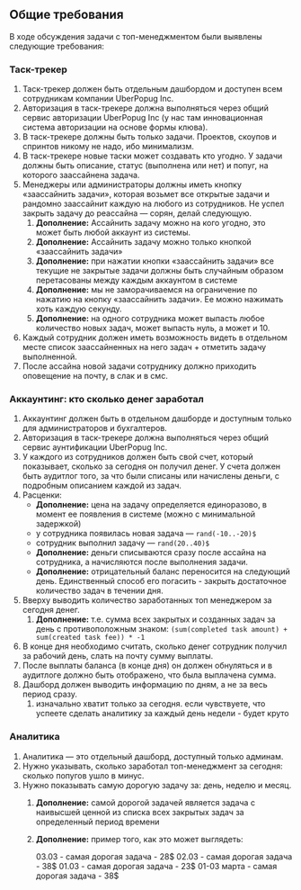 ## Общие требования

В ходе обсуждения задачи с топ-менеджментом были выявлены следующие требования:

### Таск-трекер

1. Таск-трекер должен быть отдельным дашбордом и доступен всем сотрудникам компании UberPopug Inc.
2. Авторизация в таск-трекере должна выполняться через общий сервис авторизации UberPopug Inc (у нас там инновационная система авторизации на основе формы клюва).
3. В таск-трекере должны быть только задачи. Проектов, скоупов и спринтов никому не надо, ибо минимализм.
4. В таск-трекере новые таски может создавать кто угодно. У задачи должны быть описание, статус (выполнена или нет) и попуг, на которого заассайнена задача.
5. Менеджеры или администраторы должны иметь кнопку «заассайнить задачи», которая возьмет все открытые задачи и рандомно заассайнит каждую на любого из сотрудников. Не успел закрыть задачу до реассайна — сорян, делай следующую.
    1. **Дополнение:** Ассайнить задачу можно на кого угодно, это может быть любой аккаунт из системы.
    2. **Дополнение:** Ассайнить задачу можно только кнопкой «заассайнить задачи»
    3. **Дополнение:** при нажатии кнопки «заассайнить задачи» все текущие не закрытые задачи должны быть случайным образом перетасованы между каждым аккаунтом в системе
    4. **Дополнение:** мы не заморачиваемся на ограничение по нажатию на кнопку «заассайнить задачи». Ее можно нажимать хоть каждую секунду.
    5. **Дополнение:** на одного сотрудника может выпасть любое количество новых задач, может выпасть нуль, а может и 10.
6. Каждый сотрудник должен иметь возможность видеть в отдельном месте список заассайненных на него задач + отметить задачу выполненной.
7. После ассайна новой задачи сотруднику должно приходить оповещение на почту, в слак и в смс.

### Аккаунтинг: кто сколько денег заработал

1. Аккаунтинг должен быть в отдельном дашборде и доступным только для администраторов и бухгалтеров.
2. Авторизация в таск-трекере должна выполняться через общий сервис аунтификации UberPopug Inc.
3. У каждого из сотрудников должен быть свой счет, который показывает, сколько за сегодня он получил денег. У счета должен быть аудитлог того, за что были списаны или начислены деньги, с подробным описанием каждой из задач.
4. Расценки:
    - **Дополнение:** цена на задачу определяется единоразово, в момент ее появления в системе (можно с минимальной задержкой)
    - у сотрудника появилась новая задача — `rand(-10..-20)$`
    - сотрудник выполнил задачу — `rand(20..40)$`
    - **Дополнение:** деньги списываются сразу после ассайна на сотрудника, а начисляются после выполнения задачи.
    - **Дополнение:** отрицательный баланс переносится на следующий день. Единственный способ его погасить - закрыть достаточное количество задач в течении дня.
5. Вверху выводить количество заработанных топ менеджером за сегодня денег.
    1. **Дополнение:** т.е. сумма всех закрытых и созданных задач за день с противоположным знаком: `(sum(completed task amount) + sum(created task fee)) * -1`
6. В конце дня необходимо считать, сколько денег сотрудник получил за рабочий день, слать на почту сумму выплаты.
7. После выплаты баланса (в конце дня) он должен обнуляться и в аудитлоге должно быть отображено, что была выплачена сумма.
8. Дашборд должен выводить информацию по дням, а не за весь период сразу.
    1. изначально хватит только за сегодня. если чувствуете, что успеете сделать аналитику за каждый день недели - будет круто

### Аналитика

1. Аналитика — это отдельный дашборд, доступный только админам.
2. Нужно указывать, сколько заработал топ-менеджмент за сегодня: сколько попугов ушло в минус.
3. Нужно показывать самую дорогую задачу за: день, неделю и месяц.
    1. **Дополнение:** самой дорогой задачей является задача с наивысшей ценной из списка всех закрытых задач за определенный период времени
    2. **Дополнение:** пример того, как это может выглядеть:

        03.03 - самая дорогая задача - 28$
        02.03 - самая дорогая задача - 38$
        01.03 - самая дорогая задача - 23$
        01-03 марта - самая дорогая задача - 38$